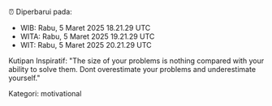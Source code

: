 ⏰ Diperbarui pada:
- WIB: Rabu, 5 Maret 2025 18.21.29 UTC
- WITA: Rabu, 5 Maret 2025 19.21.29 UTC
- WIT: Rabu, 5 Maret 2025 20.21.29 UTC

Kutipan Inspiratif:
"The size of your problems is nothing compared with your ability to solve them. Dont overestimate your problems and underestimate yourself."


Kategori: motivational


